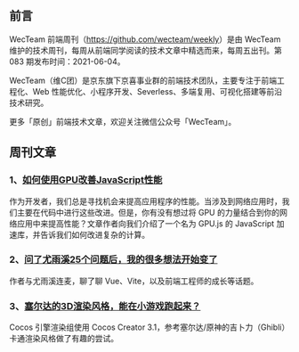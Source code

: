 ## 前言

WecTeam 前端周刊（<https://github.com/wecteam/weekly>）是由 WecTeam 维护的技术周刊，每周从前端同学阅读的技术文章中精选而来，每周五出刊。第 083 期发布时间：2021-06-04。

WecTeam（维C团）是京东旗下京喜事业群的前端技术团队，主要专注于前端工程化、Web 性能优化、小程序开发、Severless、多端复用、可视化搭建等前沿技术研究。

更多「原创」前端技术文章，欢迎关注微信公众号「WecTeam」。


## 周刊文章

### 1、[如何使用GPU改善JavaScript性能](https://mp.weixin.qq.com/s/_rtdP4ZLxi-tK6Z_gOMQMQ)

作为开发者，我们总是寻找机会来提高应用程序的性能。当涉及到网络应用时，我们主要在代码中进行这些改进。但是，你有没有想过将 GPU 的力量结合到你的网络应用中来提高性能？文章作者向我们介绍了一个名为 GPU.js 的 JavaScript 加速库，并告诉我们如何改进复杂的计算。

### 2、[问了尤雨溪25个问题后，我的很多想法开始变了](https://mp.weixin.qq.com/s/Dopiz0jgqJiSbhLOLzkQbA)

作者与尤雨溪连麦，聊了聊 Vue、Vite，以及前端工程师的成长等话题。

### 3、[塞尔达的3D渲染风格，能在小游戏跑起来？](https://mp.weixin.qq.com/s/K_nxqBNvALYtUACSBcrQ3Q)

Cocos 引擎渲染组使用 Cocos Creator 3.1，参考塞尔达/原神的吉卜力（Ghibli） 卡通渲染风格做了有趣的尝试。
